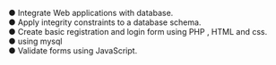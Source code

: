 ● Integrate Web applications with database.
<br>
● Apply integrity constraints to a database schema.
<br>
● Create basic registration and login form using PHP , HTML and css.
<br>
● using mysql
<br>
● Validate forms using JavaScript.
